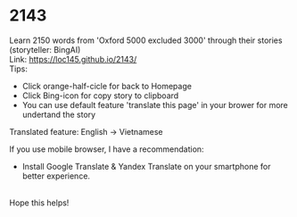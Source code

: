 # 2143
Learn 2150 words from 'Oxford 5000 excluded 3000' through their stories (storyteller: BingAI)<br>
Link: https://loc145.github.io/2143/<br>
Tips:<br>
+ Click orange-half-cicle for back to Homepage<br>
+ Click Bing-icon for copy story to clipboard<br>
+ You can use default feature 'translate this page' in your brower for more undertand the story<br>

Translated feature: English -> Vietnamese<br>

If you use mobile browser, I have a recommendation:<br>
+ Install Google Translate & Yandex Translate on your smartphone for better experience.<br>
<br>
Hope this helps!